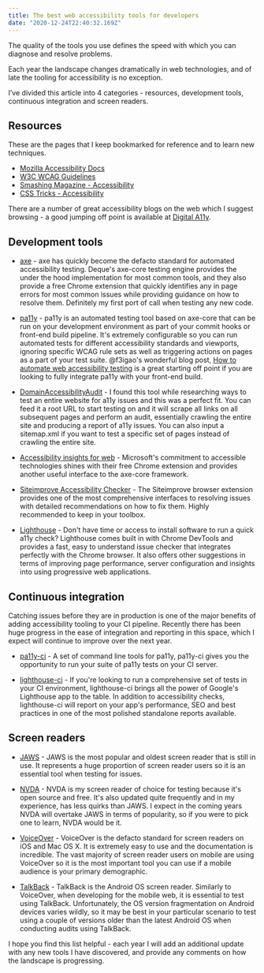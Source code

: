 ```yaml
---
title: The best web accessibility tools for developers
date: "2020-12-24T22:40:32.169Z"
---
```


The quality of the tools you use defines the speed with which you can diagnose and resolve problems. 

Each year the landscape changes dramatically in web technologies, and of late the tooling for accessibility is no exception.

I’ve divided this article into 4 categories - resources, development tools, continuous integration and screen readers.

## Resources

These are the pages that I keep bookmarked for reference and to learn new techniques.

* [Mozilla Accessibility Docs](https://developer.mozilla.org/en-US/docs/Web/Accessibility)
* [W3C WCAG Guidelines](https://www.w3.org/WAI/standards-guidelines/wcag/)
* [Smashing Magazine - Accessibility](https://www.smashingmagazine.com/category/accessibility)
* [CSS Tricks - Accessibility](https://css-tricks.com/tag/accessibility/)

There are a number of great accessibility blogs on the web which I suggest browsing - a good jumping off point is available at [Digital A11y](https://www.digitala11y.com/accessibility-blogs/).

## Development tools

* [axe](https://www.deque.com/axe/) - axe has quickly become the defacto standard for automated accessibility testing. Deque's axe-core testing engine provides the under the hood implementation for most common tools, and they also provide a free Chrome extension that quickly identifies any in page errors for most common issues while providing guidance on how to resolve them. Definitely my first port of call when testing any new code. 

* [pa11y](https://github.com/pa11y/pa11y) - pa11y is an automated testing tool based on axe-core that can be run on your development environment as part of your commit hooks or front-end build pipeline. It's extremely configurable so you can run automated tests for different accessibility standards and viewports, ignoring specific WCAG rule sets as well as triggering actions on pages as a part of your test suite. @f3igao's wonderful blog post, [How to automate web accessibility testing](https://medium.com/@f3igao/how-to-automate-web-accessibility-testing-921512bdd4bf) is a great starting off point if you are looking to fully integrate pa11y with your front-end build.

* [DomainAccessibilityAudit](https://github.com/MSU-NatSci/DomainAccessibilityAudit) - I found this tool while researching ways to test an entire website for a11y issues and this was a perfect fit. You can feed it a root URL to start testing on and it will scrape all links on all subsequent pages and perform an audit, essentially crawling the entire site and producing a report of a11y issues. You can also input a sitemap.xml if you want to test a specific set of pages instead of crawling the entire site.

* [Accessibility insights for web](https://accessibilityinsights.io/docs/en/web/overview/) - Microsoft's commitment to accessible technologies shines with their free Chrome extension and provides another useful interface to the axe-core framework. 

* [Siteimprove Accessibility Checker](https://chrome.google.com/webstore/detail/siteimprove-accessibility/efcfolpjihicnikpmhnmphjhhpiclljc) - The Siteimprove browser extension provides one of the most comprehensive interfaces to resolving issues with detailed recommendations on how to fix them. Highly recommended to keep in your toolbox.

* [Lighthouse](https://developers.google.com/web/tools/lighthouse) - Don't have time or access to install software to run a quick a11y check? Lighthouse comes built in with Chrome DevTools and provides a fast, easy to understand issue checker that integrates perfectly with the Chrome browser. It also offers other suggestions in terms of improving page performance, server configuration and insights into using progressive web applications.

## Continuous integration

Catching issues before they are in production is one of the major benefits of adding accessibility tooling to your CI pipeline. Recently there has been huge progress in the ease of integration and reporting in this space, which I expect will continue to improve over the next year.

* [pa11y-ci](https://github.com/pa11y/pa11y-ci) - A set of command line tools for pa11y, pa11y-ci gives you the opportunity to run your suite of pa11y tests on your CI server. 

* [lighthouse-ci](https://github.com/GoogleChrome/lighthouse-ci) - If you're looking to run a comprehensive set of tests in your CI environment, lighthouse-ci brings all the power of Google's Lighthouse app to the table. In addition to accessibility checks, lighthouse-ci will report on your app's performance, SEO and best practices in one of the most polished standalone reports available.

## Screen readers

* [JAWS](https://www.freedomscientific.com/products/software/jaws/) - JAWS is the most popular and oldest screen reader that is still in use. It represents a huge proportion of screen reader users so it is an essential tool when testing for issues. 


* [NVDA](https://www.nvaccess.org/about-nvda/) - NVDA is my screen reader of choice for testing because it's open source and free. It's also updated quite frequently and in my experience, has less quirks than JAWS. I expect in the coming years NVDA will overtake JAWS in terms of popularity, so if you were to pick one to learn, NVDA would be it.

* [VoiceOver](https://help.apple.com/voiceover/info/guide/) - VoiceOver is the defacto standard for screen readers on iOS and Mac OS X. It is extremely easy to use and the documentation is incredible. The vast majority of screen reader users on mobile are using VoiceOver so it is the most important tool you can use if a mobile audience is your primary demographic.

* [TalkBack](https://support.google.com/accessibility/android/answer/6283677?hl=en) - TalkBack is the Android OS screen reader. Similarly to VoiceOver, when developing for the mobile web, it is essential to test using TalkBack. Unfortunately, the OS version fragmentation on Android devices varies wildly, so it may be best in your particular scenario to test using a couple of versions older than the latest Android OS when conducting audits using TalkBack.

I hope you find this list helpful - each year I will add an additional update with any new tools I have discovered, and provide any comments on how the landscape is progressing.